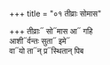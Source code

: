 +++
title = "०१ तीव्राः सोमास"

+++
तीव्राः᳓ सो᳓मास आ᳓ गहि  
आशी᳓र्वन्तः सुता᳓ इमे᳓  
वा᳓यो ता᳓न् प्र᳓स्थितान् पिब